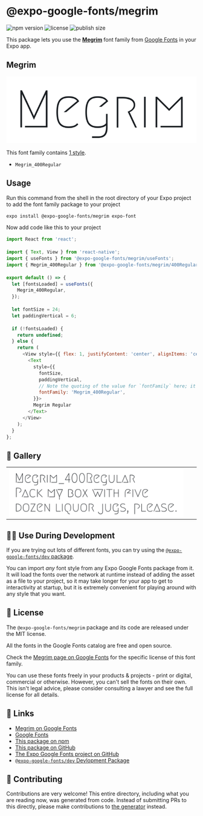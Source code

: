 # @expo-google-fonts/megrim

![npm version](https://flat.badgen.net/npm/v/@expo-google-fonts/megrim)
![license](https://flat.badgen.net/github/license/expo/google-fonts)
![publish size](https://flat.badgen.net/packagephobia/install/@expo-google-fonts/megrim)

This package lets you use the [**Megrim**](https://fonts.google.com/specimen/Megrim) font family from [Google Fonts](https://fonts.google.com/) in your Expo app.

## Megrim

![Megrim](./font-family.png)

This font family contains [1 style](#-gallery).

- `Megrim_400Regular`

## Usage

Run this command from the shell in the root directory of your Expo project to add the font family package to your project
```sh
expo install @expo-google-fonts/megrim expo-font
```

Now add code like this to your project
```js
import React from 'react';

import { Text, View } from 'react-native';
import { useFonts } from '@expo-google-fonts/megrim/useFonts';
import { Megrim_400Regular } from '@expo-google-fonts/megrim/400Regular';

export default () => {
  let [fontsLoaded] = useFonts({
    Megrim_400Regular,
  });

  let fontSize = 24;
  let paddingVertical = 6;

  if (!fontsLoaded) {
    return undefined;
  } else {
    return (
      <View style={{ flex: 1, justifyContent: 'center', alignItems: 'center' }}>
        <Text
          style={{
            fontSize,
            paddingVertical,
            // Note the quoting of the value for `fontFamily` here; it expects a string!
            fontFamily: 'Megrim_400Regular',
          }}>
          Megrim Regular
        </Text>
      </View>
    );
  }
};

```

## 🔡 Gallery


||||
|-|-|-|
|![Megrim_400Regular](./Megrim_400Regular.ttf.png)||||


## 👩‍💻 Use During Development

If you are trying out lots of different fonts, you can try using the [`@expo-google-fonts/dev` package](https://github.com/expo/google-fonts/tree/master/font-packages/dev#readme).

You can import *any* font style from any Expo Google Fonts package from it. It will load the fonts
over the network at runtime instead of adding the asset as a file to your project, so it may take longer
for your app to get to interactivity at startup, but it is extremely convenient
for playing around with any style that you want.

## 📖 License

The `@expo-google-fonts/megrim` package and its code are released under the MIT license.

All the fonts in the Google Fonts catalog are free and open source.

Check the [Megrim page on Google Fonts](https://fonts.google.com/specimen/Megrim) for the specific license of this font family.

You can use these fonts freely in your products & projects - print or digital, commercial or otherwise. However, you can't sell the fonts on their own. This isn't legal advice, please consider consulting a lawyer and see the full license for all details.

## 🔗 Links

- [Megrim on Google Fonts](https://fonts.google.com/specimen/Megrim)
- [Google Fonts](https://fonts.google.com/)
- [This package on npm](https://www.npmjs.com/package/@expo-google-fonts/megrim)
- [This package on GitHub](https://github.com/expo/google-fonts/tree/master/font-packages/megrim)
- [The Expo Google Fonts project on GitHub](https://github.com/expo/google-fonts)
- [`@expo-google-fonts/dev` Devlopment Package](https://github.com/expo/google-fonts/tree/master/font-packages/dev)

## 🤝 Contributing

Contributions are very welcome! This entire directory, including what you are reading now, was generated from code. Instead of submitting PRs to this directly, please make contributions to [the generator](https://github.com/expo/google-fonts/tree/master/packages/generator) instead.
